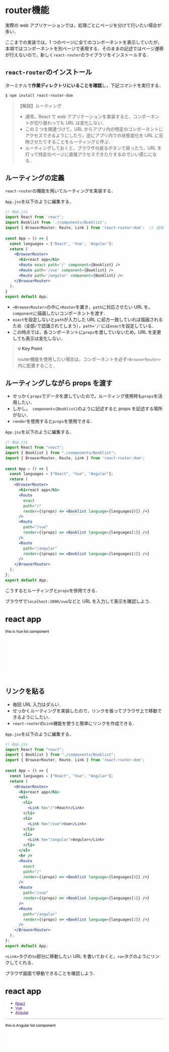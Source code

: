# router機能

実際の web アプリケーションでは，処理ごとにページを分けて行いたい場合が多い．

ここまでの実装では，1 つのページに全てのコンポーネントを表示していたが，本項ではコンポーネントを別ページで表現する．そのままの記述ではページ遷移が行えないので，新しく`react-router`のライブラリをインストールする．


## `react-router`のインストール

ターミナルで**作業ディレクトリにいることを確認**し，下記コマンドを実行する．

```bash
$ npm install react-router-dom
```

>【解説】ルーティング
>
>- 通常，React で web アプリケーションを実装すると，コンポーネントが切り替わっても URL は変化しない．
>- この 2 つを関連づけて，URL からアプリ内の特定のコンポーネントにアクセスできるようにしたり，逆にアプリ内での状態変化を URL に反映させたりすることをルーティングと呼ぶ．
>- ルーティングしておくと，ブラウザの戻るボタンで戻ったり，URL を打って特定のページに直接アクセスできたりするのでいい感じになる．


## ルーティングの定義

`react-router`の機能を用いてルーティングを実装する．

`App.jsx`を以下のように編集する．

```jsx
// App.jsx
import React from 'react';
import Booklist from './components/Booklist';
import { BrowserRouter, Route, Link } from 'react-router-dom';  // 追加

const App = () => {
  const languages = ['React', 'Vue', 'Angular'];
  return (
    <BrowserRouter>
      <h1>react app</h1>
      <Route exact path='/' component={Booklist} />
      <Route path='/vue' component={Booklist} />
      <Route path='/angular' component={Booklist} />
    </BrowserRouter>
  );
}
export default App;
```

- `<BrowserRouter>`の中に`<Route>`を置き，`path`に対応させたい URL を，`component`に描画したいコンポーネントを渡す．
- `exact`を設定しないと`path`が入力した URL に前方一致していれば描画されるため（全部`/`で認識されてしまう），`path='/'`には`exact`を設定している．
- この時点では，各コンポーネントに`props`を渡していないため，URL を変更しても表示は変化しない．

>**💡 Key Point**
>
>router機能を使用したい場合は，コンポーネントを必ず`<BrowserRouter>`内に配置すること．


## ルーティングしながら props を渡す

- せっかく`props`でデータを渡していたので，ルーティング使用時も`props`を活用したい．
- しかし，` component={Booklist}`のように記述すると props を記述する場所がない．
- `render`を使用すると`props`を使用できる．

`App.jsx`を以下のように編集する．

```jsx
// App.jsx
import React from "react";
import { Booklist } from "./components/Booklist";
import { BrowserRouter, Route, Link } from 'react-router-dom';

const App = () => {
  const languages = ["React", "Vue", "Angular"];
  return (
    <BrowserRouter>
      <h1>react app</h1>
      <Route
        exact
        path="/"
        render={(props) => <Booklist language={languages[0]} />}
      />
      <Route
        path="/vue"
        render={(props) => <Booklist language={languages[1]} />}
      />
      <Route
        path="/angular"
        render={(props) => <Booklist language={languages[2]} />}
      />
    </BrowserRouter>
  );
};
export default App;

```

こうするとルーティングと`props`を併用できる．

ブラウザで`localhost:3000/vue`などと URL を入力して表示を確認しよう．

![メイン画面6](./img/mainview06.png)


## リンクを貼る

- 毎回 URL 入力はダルい．
- せっかくルーティングを実装したので，リンクを張ってブラウザ上で移動できるようにしたい．
- `react-router`の`Link`機能を使うと簡単にリンクを作成できる．

`App.jsx`を以下のように編集する．

```jsx
// App.jsx
import React from "react";
import { Booklist } from "./components/Booklist";
import { BrowserRouter, Route, Link } from 'react-router-dom';

const App = () => {
  const languages = ["React", "Vue", "Angular"];
  return (
    <BrowserRouter>
      <h1>react app</h1>
      <ul>
        <li>
          <Link to="/">React</Link>
        </li>
        <li>
          <Link to="/vue">Vue</Link>
        </li>
        <li>
          <Link to="/angular">Angular</Link>
        </li>
      </ul>
      <hr />
      <Route
        exact
        path="/"
        render={(props) => <Booklist language={languages[0]} />}
      />
      <Route
        path="/vue"
        render={(props) => <Booklist language={languages[1]} />}
      />
      <Route
        path="/angular"
        render={(props) => <Booklist language={languages[2]} />}
      />
    </BrowserRouter>
  );
};
export default App;

```

`<Link>`タグの`to`部分に移動したい URL を書いておくと，`<a>`タグのようにリンクしてくれる．

ブラウザ画面で移動できることを確認しよう．

![メイン画面7](./img/mainview07.png)
